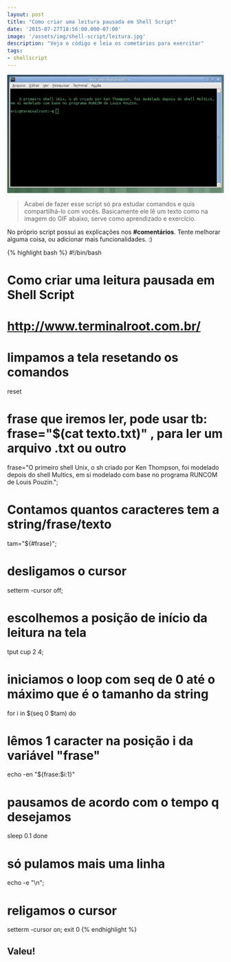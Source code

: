 ```yaml
---
layout: post
title: "Como criar uma leitura pausada em Shell Script"
date: '2015-07-27T18:56:00.000-07:00'
image: '/assets/img/shell-script/leitura.jpg'
description: "Veja o código e leia os cometários para exercitar"
tags:
- shellscript
---
```

![Como criar uma leitura pausada em Shell Script](/assets/img/shell-script/leitura.jpg "Como criar uma leitura pausada em Shell Script")
 

> Acabei de fazer esse script só pra estudar comandos e quis compartilhá-lo com vocês. Basicamente ele lê um texto como na imagem do GIF abaixo, serve como aprendizado e exercício.


No próprio script possui as explicações nos __#comentários__. Tente melhorar alguma coisa, ou adicionar mais funcionalidades. :)


{% highlight bash %}
#!/bin/bash
# Como criar uma leitura pausada em Shell Script
# http://www.terminalroot.com.br/
# limpamos a tela resetando os comandos
reset
# frase que iremos ler, pode usar tb: frase="$(cat texto.txt)" , para ler um arquivo .txt ou outro
frase="O primeiro shell Unix, o sh criado por Ken Thompson, foi modelado depois do shell Multics, em si modelado com base no programa RUNCOM de Louis Pouzin.";
# Contamos quantos caracteres tem a string/frase/texto
tam="${#frase}";
# desligamos o cursor
setterm -cursor off;
# escolhemos a posição de início da leitura na tela
tput cup 2 4;
# iniciamos o loop com seq de 0 até o máximo que é o tamanho da string
for i in $(seq 0 $tam)
do
 # lêmos 1 caracter na posição i da variável "frase"
 echo -en "${frase:$i:1}"
 
 # pausamos de acordo com o tempo q desejamos
 sleep 0.1
done
# só pulamos mais uma linha
echo -e "\n";
# religamos o cursor
setterm -cursor on;
exit 0
{% endhighlight %}


## Valeu!

<script async src="https://pagead2.googlesyndication.com/pagead/js/adsbygoogle.js"></script>

<!-- Informat -->
<ins class="adsbygoogle"
 style="display:block"
 data-ad-client="ca-pub-2838251107855362"
 data-ad-slot="2327980059"
 data-ad-format="auto"
 data-full-width-responsive="true"></ins>

<script>
(adsbygoogle = window.adsbygoogle || []).push({});
</script>

